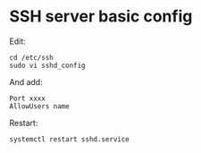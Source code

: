 # SSH server basic config

Edit:
```
cd /etc/ssh
sudo vi sshd_config
```

And add:
```
Port xxxx
AllowUsers name
```

Restart:
```
systemctl restart sshd.service
```
